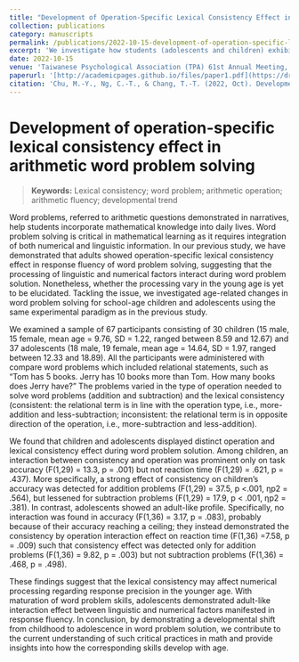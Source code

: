 ```yaml
---
title: "Development of Operation-Specific Lexical Consistency Effect in Arithmetic Word Problem Solving"
collection: publications
category: manuscripts
permalink: /publications/2022-10-15-development-of-operation-specific-lexical-consistency-effect-in-arithmetic-word-problem-solving
excerpt: 'We investigate how students (adolescents and children) exhibit different math word problem solving results.'
date: 2022-10-15
venue: 'Taiwanese Psychological Association (TPA) 61st Annual Meeting, Taipei, Taiwan'
paperurl: '[http://academicpages.github.io/files/paper1.pdf](https://drive.google.com/file/d/1st2-dYBIgump6WqU10XRUd78vQZBWpzf/view?usp=sharing)'
citation: 'Chu, M.-Y., Ng, C.-T., & Chang, T.-T. (2022, Oct). Development of operation-specific lexical consistency effect in arithmetic word problem solving [Poster presentation]. Taiwanese Psychological Association (TPA) 61st Annual Meeting, Taipei City, Taiwan.'
---
```

# Development of operation-specific lexical consistency effect in arithmetic word problem solving

> **Keywords:**
> Lexical consistency; word problem; arithmetic operation; arithmetic fluency; developmental trend


Word problems, referred to arithmetic questions demonstrated in narratives, help students incorporate mathematical knowledge into daily lives. Word problem solving is critical in mathematical learning as it requires integration of both numerical and linguistic information. In our previous study, we have demonstrated that adults showed operation-specific lexical consistency effect in response fluency of word problem solving, suggesting that the processing of linguistic and numerical factors interact during word problem solution. Nonetheless, whether the processing vary in the young age is yet to be elucidated. Tackling the issue, we investigated age-related changes in word problem solving for school-age children and adolescents using the same experimental paradigm as in the previous study. 

We examined a sample of 67 participants consisting of 30 children (15 male, 15 female, mean age = 9.76, SD = 1.22, ranged between 8.59 and 12.67) and 37 adolescents (18 male, 19 female, mean age = 14.64, SD = 1.97, ranged between 12.33 and 18.89). All the participants were administered with compare word problems which included relational statements, such as “Tom has 5 books. Jerry has 10 books more than Tom. How many books does Jerry have?” The problems varied in the type of operation needed to solve word problems (addition and subtraction) and the lexical consistency (consistent: the relational term is in line with the operation type, i.e., more-addition and less-subtraction; inconsistent: the relational term is in opposite direction of the operation, i.e., more-subtraction and less-addition). 

We found that children and adolescents displayed distinct operation and lexical consistency effect during word problem solution. Among children, an interaction between consistency and operation was prominent only on task accuracy (F(1,29) = 13.3, p = .001) but not reaction time (F(1,29) = .621, p = .437). More specifically, a strong effect of consistency on children’s accuracy was detected for addition problems (F(1,29) = 37.5, p <.001, ηp2 = .564), but lessened for subtraction problems (F(1,29) = 17.9, p < .001, ηp2 = .381). In contrast, adolescents showed an adult-like profile. Specifically, no interaction was found in accuracy (F(1,36) = 3.17, p = .083), probably because of their accuracy reaching a ceiling; they instead demonstrated the consistency by operation interaction effect on reaction time (F(1,36) =7.58, p = .009) such that consistency effect was detected only for addition problems (F(1,36) = 9.82, p = .003) but not subtraction problems (F(1,36) = .468, p = .498). 

These findings suggest that the lexical consistency may affect numerical processing regarding response precision in the younger age. With maturation of word problem skills, adolescents demonstrated adult-like interaction effect between linguistic and numerical factors manifested in response fluency. In conclusion, by demonstrating a developmental shift from childhood to adolescence in word problem solution, we contribute to the current understanding of such critical practices in math and provide insights into how the corresponding skills develop with age.
